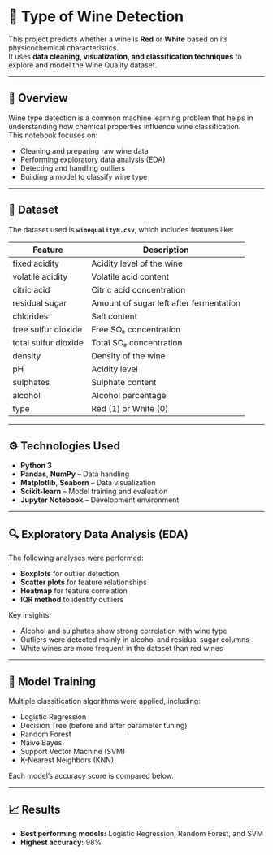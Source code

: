 # 🍷 Type of Wine Detection

This project predicts whether a wine is **Red** or **White** based on its physicochemical characteristics.  
It uses **data cleaning, visualization, and classification techniques** to explore and model the Wine Quality dataset.

---

## 📌 Overview

Wine type detection is a common machine learning problem that helps in understanding how chemical properties influence wine classification.  
This notebook focuses on:
- Cleaning and preparing raw wine data
- Performing exploratory data analysis (EDA)
- Detecting and handling outliers
- Building a model to classify wine type

---

## 🧠 Dataset

The dataset used is **`winequalityN.csv`**, which includes features like:

| Feature | Description |
|----------|-------------|
| fixed acidity | Acidity level of the wine |
| volatile acidity | Volatile acid content |
| citric acid | Citric acid concentration |
| residual sugar | Amount of sugar left after fermentation |
| chlorides | Salt content |
| free sulfur dioxide | Free SO₂ concentration |
| total sulfur dioxide | Total SO₂ concentration |
| density | Density of the wine |
| pH | Acidity level |
| sulphates | Sulphate content |
| alcohol | Alcohol percentage |
| type | Red (1) or White (0) |

---

## ⚙️ Technologies Used

- **Python 3**
- **Pandas**, **NumPy** – Data handling  
- **Matplotlib**, **Seaborn** – Data visualization  
- **Scikit-learn** – Model training and evaluation  
- **Jupyter Notebook** – Development environment

---

## 🔍 Exploratory Data Analysis (EDA)

The following analyses were performed:
- **Boxplots** for outlier detection  
- **Scatter plots** for feature relationships  
- **Heatmap** for feature correlation  
- **IQR method** to identify outliers  

Key insights:
- Alcohol and sulphates show strong correlation with wine type  
- Outliers were detected mainly in alcohol and residual sugar columns  
- White wines are more frequent in the dataset than red wines  

---

## 🧩 Model Training

Multiple classification algorithms were applied, including:
- Logistic Regression  
- Decision Tree (before and after parameter tuning)  
- Random Forest  
- Naive Bayes  
- Support Vector Machine (SVM)  
- K-Nearest Neighbors (KNN)

Each model’s accuracy score is compared below.

---

## 📈 Results

- **Best performing models:** Logistic Regression, Random Forest, and SVM  
- **Highest accuracy:** 98%  

